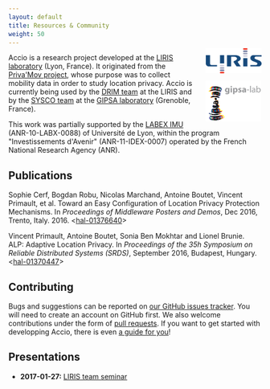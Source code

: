 ```yaml
---
layout: default
title: Resources & Community
weight: 50
---
```


<div style="float: right; position: relative; top: -10px; margin-left: 15px;">
  <img style="height: 50px; display: block;" src="../images/liris-big.png"/>
  <img style="width: 110px; margin-top: 15px; display: block;" src="../images/gipsa.gif"/>
</div>

Accio is a research project developed at the [LIRIS laboratory](https://liris.cnrs.fr) (Lyon, France).
It originated from the [Priva'Mov project](https://privamov.liris.cnrs.fr), whose purpose was to collect mobility data in order to study location privacy.
Accio is currently being used by the [DRIM team](https://liris.cnrs.fr/drim/) at the LIRIS and by the [SYSCO team](http://www.gipsa-lab.grenoble-inp.fr/sysco/accueil-sysco.php) at the [GIPSA laboratory](http://www.gipsa-lab.fr/) (Grenoble, France).

This work was partially supported by the [LABEX IMU](http://imu.universite-lyon.fr) (ANR-10-LABX-0088) of Université de Lyon, within the program "Investissements d'Avenir" (ANR-11-IDEX-0007) operated by the French National Research Agency (ANR).

## Publications

Sophie Cerf, Bogdan Robu, Nicolas Marchand, Antoine Boutet, Vincent Primault, et al.
Toward an Easy Configuration of Location Privacy Protection Mechanisms.
In *Proceedings of Middleware Posters and Demos*, Dec 2016, Trento, Italy. 2016.
&lt;[hal-01376640](https://hal.archives-ouvertes.fr/hal-01376640)&gt;

Vincent Primault, Antoine Boutet, Sonia Ben Mokhtar and Lionel Brunie.
ALP: Adaptive Location Privacy.
In *Proceedings of the 35h Symposium on Reliable Distributed Systems (SRDS)*, September 2016, Budapest, Hungary.
&lt;[hal-01370447](https://hal.archives-ouvertes.fr/hal-01370447)&gt;

## Contributing
Bugs and suggestions can be reported on [our GitHub issues tracker](https://github.com/privamov/accio/issues).
You will need to create an account on GitHub first.
We also welcome contributions under the form of [pull requests](https://github.com/privamov/accio/pulls).
If you want to get started with developping Accio, there is even [a guide for you](../extend/developping/)!

## Presentations
* **2017-01-27:** [LIRIS team seminar](resources/liris_2017-01-27.pdf)
